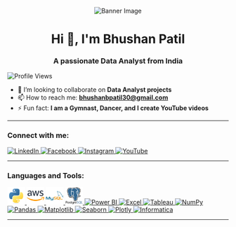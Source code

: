 <!-- Banner Image -->
<p align="center">
  <img src="https://i.pinimg.com/originals/91/16/8b/91168b4873f6659b3e9fdfe4b89cd864.gif" alt="Banner Image">
</p>

<h1 align="center">Hi 👋, I'm Bhushan Patil</h1>
<h3 align="center">A passionate Data Analyst from India </h3>

<p align="left"> 
  <img src="https://komarev.com/ghpvc/?username=bhushan-patil10&label=Profile%20views&color=0e75b6&style=flat" alt="Profile Views" /> 
</p>

- 👯 I’m looking to collaborate on **Data Analyst projects**  
- 📫 How to reach me: **bhushanbpatil30@gmail.com**  
- ⚡ Fun fact: **I am a Gymnast, Dancer, and I create YouTube videos**  

---

### **Connect with me:**
<p align="left">
<a href="https://www.linkedin.com/in/bhushan-patil-1515541a7" target="_blank">
  <img src="https://raw.githubusercontent.com/rahuldkjain/github-profile-readme-generator/master/src/images/icons/Social/linked-in-alt.svg" alt="LinkedIn" height="30" width="40" />
</a>
<a href="https://www.facebook.com/share/1bpc5fc4fu/" target="_blank">
  <img src="https://raw.githubusercontent.com/rahuldkjain/github-profile-readme-generator/master/src/images/icons/Social/facebook.svg" alt="Facebook" height="30" width="40" />
</a>
<a href="https://www.instagram.com/ninjaa_10" target="_blank">
  <img src="https://raw.githubusercontent.com/rahuldkjain/github-profile-readme-generator/master/src/images/icons/Social/instagram.svg" alt="Instagram" height="30" width="40" />
</a>
<a href="https://youtube.com/@iambhushanpatil" target="_blank">
  <img src="https://raw.githubusercontent.com/rahuldkjain/github-profile-readme-generator/master/src/images/icons/Social/youtube.svg" alt="YouTube" height="30" width="40" />
</a>
</p>

---

### **Languages and Tools:**
<p align="left">
<!-- Programming & Database -->
<a href="https://www.python.org" target="_blank">
  <img src="https://raw.githubusercontent.com/devicons/devicon/master/icons/python/python-original.svg" alt="Python" width="40" height="40"/>
</a>
<a href="https://aws.amazon.com" target="_blank">
  <img src="https://raw.githubusercontent.com/devicons/devicon/master/icons/amazonwebservices/amazonwebservices-original-wordmark.svg" alt="AWS" width="40" height="40"/>
</a>
<a href="https://www.mysql.com/" target="_blank">
  <img src="https://raw.githubusercontent.com/devicons/devicon/master/icons/mysql/mysql-original-wordmark.svg" alt="MySQL" width="40" height="40"/>
</a>
<a href="https://www.postgresql.org" target="_blank">
  <img src="https://raw.githubusercontent.com/devicons/devicon/master/icons/postgresql/postgresql-original-wordmark.svg" alt="PostgreSQL" width="40" height="40"/>
</a>

<!-- Data Analytics & Visualization -->
<a href="https://powerbi.microsoft.com/" target="_blank">
  <img src="https://upload.wikimedia.org/wikipedia/commons/c/cf/New_Power_BI_Logo.svg" alt="Power BI" width="40" height="40"/>
</a>
<a href="https://www.microsoft.com/en-us/microsoft-365/excel" target="_blank">
  <img src="https://media.licdn.com/dms/image/D4D12AQEdwPECs269OA/article-cover_image-shrink_600_2000/0/1720599008340?e=2147483647&v=beta&t=hSsvRbuIs1sgBxdBd6JgUWmTDYcdyx0V7nxndk31riw" alt="Excel" width="60" height="40"/>
</a>
<a href="https://www.tableau.com/" target="_blank">
  <img src="https://upload.wikimedia.org/wikipedia/commons/4/4b/Tableau_Logo.png" alt="Tableau" width="80" height="40"/>
</a>

<!-- Python Libraries -->
<a href="https://numpy.org/" target="_blank">
  <img src="https://upload.wikimedia.org/wikipedia/commons/3/31/NumPy_logo_2020.svg" alt="NumPy" width="40" height="40"/>
</a>
<a href="https://pandas.pydata.org/" target="_blank">
  <img src="https://upload.wikimedia.org/wikipedia/commons/e/ed/Pandas_logo.svg" alt="Pandas" width="60" height="40"/>
</a>
<a href="https://matplotlib.org/" target="_blank">
  <img src="https://upload.wikimedia.org/wikipedia/commons/8/84/Matplotlib_icon.svg" alt="Matplotlib" width="40" height="40"/>
</a>
<a href="https://seaborn.pydata.org/" target="_blank">
  <img src="https://seaborn.pydata.org/_static/logo-wide-lightbg.svg" alt="Seaborn" width="80" height="40"/>
</a>
<a href="https://plotly.com/" target="_blank">
  <img src="https://encrypted-tbn0.gstatic.com/images?q=tbn:ANd9GcSXkhwr0g3QnG13ZNt9VZLjIR8tfUgVi0SRyg&s" alt="Plotly" width="60" height="40"/>
</a>

<!-- ETL & Cloud -->
<a href="https://www.informatica.com/" target="_blank">
  <img src="https://encrypted-tbn0.gstatic.com/images?q=tbn:ANd9GcQUJuAHuUBrAzS7tX28gDtKmudAX6FVcgJEiQ&s" alt="Informatica" width="60" height="40"/>
</a>

</p>

---

